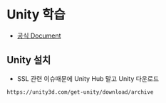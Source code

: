 # Unity 학습
* [공식 Document](https://docs.unity3d.com/kr/2018.4/Manual/UnityBasics.html) 

## Unity 설치
* SSL 관련 이슈때문에 Unity Hub 말고 Unity 다운로드
``` 
https://unity3d.com/get-unity/download/archive
```

